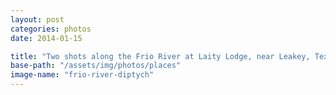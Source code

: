 ```yaml
---
layout: post
categories: photos
date: 2014-01-15

title: "Two shots along the Frio River at Laity Lodge, near Leakey, Texas"
base-path: "/assets/img/photos/places"
image-name: "frio-river-diptych"
---
```

